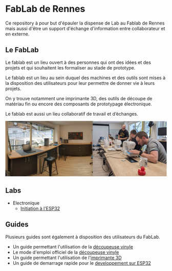 # FabLab de Rennes

Ce repository à pour but d'épauler la dispense de Lab au Fablab de Rennes mais aussi d'être un support d'échange d'information entre collaborateur et en externe.

## Le FabLab

Le fablab est un lieu ouvert à des personnes qui ont des idées et des projets et qui souhaitent les formaliser au stade de prototype.  

Le fablab est un lieu au sein duquel des machines et des outils sont mises à la disposition des utilisateurs pour leur permettre de donner vie à leurs projets. 

On y trouve notamment une imprimante 3D, des outils de découpe de matériau fin ou encore des composants de prototypage électronique. 

Le fablab est aussi un lieu collaboratif de travail et d’échanges.

![Photo du fablab](https://github.com/Zenika/rennes-fablab/blob/main/fablab.jpg?raw=true)

## Labs

 - Electronique
	 - [Initiation à l'ESP32](https://github.com/Zenika/rennes-fablab/blob/main/electronic/esp32/lab-initiation.md)
	 
	 
## Guides

Plusieurs guides sont également à disposition des utilisateurs du FabLab.

- Un guide permettant l'utilisation de la [découpeuse vinyle](https://docs.google.com/document/d/1nUzLWezDssZUXxI4KK56pp8ZpztiKA5sXPCzKWgv3YQ/)
- Le mode d'emploi officiel de la [découpeuse vinyle](https://drive.google.com/file/d/1qanNsR8DLookbm98ds5fW8PEaEXuW1D-/view?usp=drive_link)
- Un guide permettant l'utilisation de l'[imprimante 3D](https://docs.google.com/document/d/1UMCneMW0c1NRtheE6M34mZbnfJrTzsVqT5bfuSnQmgA/)
- Un guide de demarrage rapide pour le [developpement sur ESP32](https://docs.google.com/document/d/1UC9lxIr7C0GVrMYGWhE30jm7YUwUlEr-KA3RB3GVtWA/edit?usp=drive_link)
